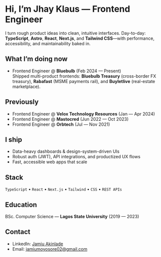 # Hi, I’m Jhay Klaus — Frontend Engineer

I turn rough product ideas into clean, intuitive interfaces. Day-to-day: **TypeScript**, **Astro**, **React**, **Next.js**, and **Tailwind CSS**—with performance, accessibility, and maintainability baked in.

## What I’m doing now
- Frontend Engineer @ **Bluebulb** (Feb 2024 — Present)  
  Shipped multi-product frontends: **Bluebulb Treasury** (cross-border FX treasury), **Rabafast** (MSME payments rail), and **Buyletlive** (real-estate marketplace).

## Previously
- Frontend Engineer @ **Velox Technology Resources** (Jan — Apr 2024)  
- Frontend Engineer @ **Mastocred** (Jun 2022 — Oct 2023)  
- Frontend Engineer @ **Orbtech** (Jul — Nov 2021)

## I ship
- Data-heavy dashboards & design-system-driven UIs  
- Robust auth (JWT), API integrations, and productized UX flows  
- Fast, accessible web apps that scale

## Stack
`TypeScript` • `React` • `Next.js` • `Tailwind` • `CSS` • `REST APIs`

## Education
BSc. Computer Science — **Lagos State University** (2019 — 2023)

## Contact
- LinkedIn: [Jamiu Akinlade](https://www.linkedin.com/in/jamiu-akinlade-7081b9211/)
- Email: jamiumoyosore02@gmail.com

